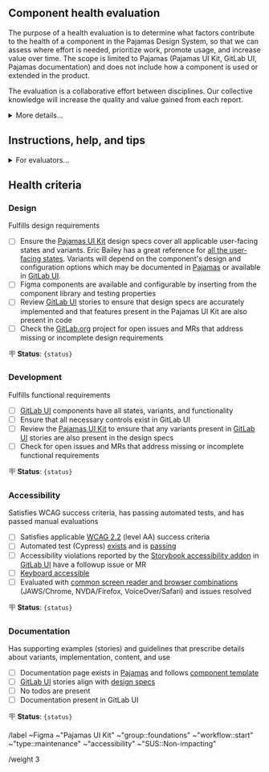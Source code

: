 ## Component health evaluation

The purpose of a health evaluation is to determine what factors contribute to the health of a component in the Pajamas Design System, so that we can assess where effort is needed, prioritize work, promote usage, and increase value over time. The scope is limited to Pajamas (Pajamas UI Kit, GitLab UI, Pajamas documentation) and does not include how a component is used or extended in the product.

The evaluation is a collaborative effort between disciplines. Our collective knowledge will increase the quality and value gained from each report.

<details><summary>More details…</summary>

### Why track health?

- Health is positive and more qualitative than quantitative.
- Health accounts for critical vital signs that lead to stability and performance — things that directly impact UX.
- Health isn't as pass/fail as completeness. A range can better inform appropriate use and predict impact in different use cases.
- Health is more closely correlated to SUS.
- Health is a better indicator for infrastructure, which is how we should think about the design system.

### Desired outcome

A simple way to scan component criteria and be able to make decisions about:

- Using the component
- Prioritizing component work

</details>

## Instructions, help, and tips

<details><summary>For evaluators…</summary>

### Instructions

1. Title the issue with the component name, for example `Health evaluation: componentName`
1. Assign evaluator(s)
1. Add the component label
1. Use the following checklists to evaluate the component
1. Create a thread for each criteria to document your findings
1. Update the status in the description for each criteria (choose a single status from the list below)
1. Update relevant Pajamas (design.gitlab.com) sections
1. Create any necessary follow up issues
1. Close this issue

**Status options**

- **Incomplete** - Needs attention
- **Viable** - Critical aspects covered and ready for use, but may not fill all use cases or capabilities
- **Complete** - All known aspects satisfied
- **Deprecated** - Component is no longer supported or in use
- **＊** - Used in conjunction with a status to indicate active or planned work

### Help and tips

- This is an evaluation, not a test. Use your best judgement and ask for help when needed. Even collectively there are some things we just won't know and that's where we can create followups to find out or come to decisions.
- It can be a challenge to determine where the source of truth may be found. Sometimes designs may be newer than code, and the opposite is true too. Do your best to track determine where feedback is most actionable and appropriate.
- Too much information is better than too little. More details and references in the threads will help us now and in the future to get a better handle on component requirements, capabilities, use, and historical decisions that inform the current state.

</details>

## Health criteria

<!-- A completed task indicates that this part of the evaluation has been completed and doesn't relate to the status -->

### Design

Fulfills design requirements

- [ ] Ensure the [Pajamas UI Kit](https://www.figma.com/community/file/781156790581391771/component-library) design specs cover all applicable user-facing states and variants. Eric Bailey has a great reference for [all the user-facing states](https://ericwbailey.website/published/all-the-user-facing-states/). Variants will depend on the component's design and configuration options which may be documented in [Pajamas](https://design.gitlab.com/) or available in [GitLab UI](https://gitlab-org.gitlab.io/gitlab-ui/).
- [ ] Figma components are available and configurable by inserting from the component library and testing properties
- [ ] Review [GitLab UI](https://gitlab-org.gitlab.io/gitlab-ui/) stories to ensure that design specs are accurately implemented and that features present in the Pajamas UI Kit are also present in code
- [ ] Check the [GitLab.org](https://gitlab.com/gitlab-org/gitlab) project for open issues and MRs that address missing or incomplete design requirements

🪧 **Status**: `{status}`

### Development

Fulfills functional requirements

- [ ] [GitLab UI](https://gitlab-org.gitlab.io/gitlab-ui/) components have all states, variants, and functionality
- [ ] Ensure that all necessary controls exist in GitLab UI
- [ ] Review the [Pajamas UI Kit](https://www.figma.com/community/file/781156790581391771/component-library) to ensure that any variants present in [GitLab UI](https://gitlab-org.gitlab.io/gitlab-ui/) stories are also present in the design specs
- [ ] Check for open issues and MRs that address missing or incomplete functional requirements

🪧 **Status**: `{status}`

### Accessibility

Satisfies WCAG success criteria, has passing automated tests, and has passed manual evaluations

- [ ] Satisfies applicable [WCAG 2.2](https://www.w3.org/TR/WCAG22/) (level AA) success criteria
- [ ] Automated test (Cypress) [exists](https://gitlab.com/gitlab-org/gitlab-ui/-/tree/main/cypress/e2e) and is [passing](https://gitlab.com/gitlab-org/gitlab-ui/-/blob/main/doc/contributing/end_to_end_test.md#running-cypress-tests)
- [ ] Accessibility violations reported by the [Storybook accessibility addon](https://storybook.js.org/addons/@storybook/addon-a11y) in [GitLab UI](https://gitlab-org.gitlab.io/gitlab-ui/) have a followup issue or MR
- [ ] [Keyboard accessible](https://design.gitlab.com/accessibility/keyboard-only)
- [ ] Evaluated with [common screen reader and browser combinations](https://webaim.org/projects/screenreadersurvey10/#browsercombos) (JAWS/Chrome, NVDA/Firefox, VoiceOver/Safari) and issues resolved

🪧 **Status**: `{status}`

### Documentation

Has supporting examples (stories) and guidelines that prescribe details about variants, implementation, content, and use

- [ ] Documentation page exists in [Pajamas](https://design.gitlab.com/) and follows [component template](https://gitlab.com/gitlab-org/gitlab-services/design.gitlab.com/-/blob/main/pages/components/template.md)
- [ ] [GitLab UI](https://gitlab-org.gitlab.io/gitlab-ui/) stories align with [design specs](https://www.figma.com/community/file/781156790581391771/component-library)
- [ ] No todos are present
- [ ] Documentation present in GitLab UI

🪧 **Status**: `{status}`

<!-- Do not delete below this line -->

/label ~Figma ~"Pajamas UI Kit" ~"group::foundations" ~"workflow::start" ~"type::maintenance" ~"accessibility" ~"SUS::Non-impacting"

/weight 3
